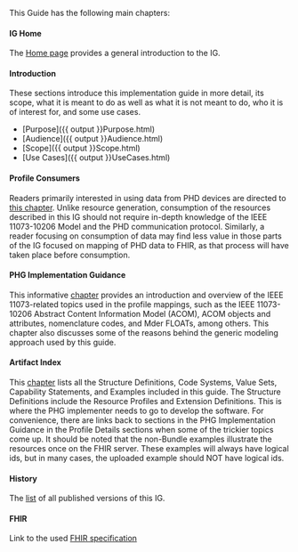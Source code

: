 
<!-- https://stackoverflow.com/questions/27977078/how-do-i-reference-the-root-directory-of-my-site-and-why-wont-jekyll-render-so -->

This Guide has the following main chapters:

#### IG Home
The [Home page](index.html) provides a general introduction to the IG.

#### Introduction
These sections introduce this implementation guide in more detail, its scope, what it is meant to do as well as what it is not meant to do, who it is of interest for, and some use cases. 
 - [Purpose]({{ output }}Purpose.html)
 - [Audience]({{ output }}Audience.html)
 - [Scope]({{ output }}Scope.html)
 - [Use Cases]({{ output }}UseCases.html)

#### Profile Consumers
Readers primarily interested in using data from PHD devices are directed to [this chapter](ProfileConsumers.html).
Unlike resource generation, consumption of the resources described in this IG should not require in-depth knowledge of the IEEE 11073-10206 Model and the PHD communication protocol. Similarly, a reader focusing on consumption of data may find less value in those parts of the IG focused on mapping of PHD data to FHIR, as that process will have taken place before consumption.

#### PHG Implementation Guidance
This informative [chapter](TechnicalImplementationGuidance.html) provides an introduction and overview of the IEEE 11073-related topics used in the profile mappings, such as the IEEE 11073-10206 Abstract Content Information Model (ACOM), ACOM objects and attributes, nomenclature codes, and Mder FLOATs, among others. This chapter also discusses some of the reasons behind the generic modeling approach used by this guide. 

#### Artifact Index
This [chapter](artifacts.html) lists all the Structure Definitions, Code Systems, Value Sets, Capability Statements, and Examples included in this guide.
The Structure Definitions include the Resource Profiles and Extension Definitions. This is where the PHG implementer needs to go to develop the software. For convenience, there are links back to sections in the PHG Implementation Guidance in the Profile Details sections when some of the trickier topics come up.
It should be noted that the non-Bundle examples illustrate the resources once on the FHIR server. These examples will always have logical ids, but in many cases, the uploaded example should NOT have logical ids.

#### History
The [list]({{site.data.fhir.canonical}}/history.html) of all published versions of this IG.

#### FHIR
Link to the used [FHIR specification]({{site.data.fhir.path}}index.html)


